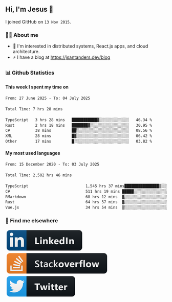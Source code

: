 ## Hi, I'm Jesus 👋

I joined GitHub on `13 Nov 2015`.

<!-- Talking about you -->

### 👨‍💻 About me

- 👦 I'm interested in distributed systems, React.js apps, and cloud architecture.
- ⚡️ I have a blog at <https://jsantanders.dev/blog>

### 📊 Github Statistics

#### This week I spent my time on

<!--START_SECTION:weekly-->

```txt
From: 27 June 2025 - To: 04 July 2025

Total Time: 7 hrs 28 mins

TypeScript   3 hrs 28 mins   ███████████▓░░░░░░░░░░░░░   46.34 %
Rust         2 hrs 18 mins   ███████▓░░░░░░░░░░░░░░░░░   30.95 %
C#           38 mins         ██░░░░░░░░░░░░░░░░░░░░░░░   08.56 %
XML          28 mins         █▓░░░░░░░░░░░░░░░░░░░░░░░   06.42 %
Other        17 mins         █░░░░░░░░░░░░░░░░░░░░░░░░   03.82 %
```

<!--END_SECTION:weekly-->

#### My most used languages

<!--START_SECTION:alltime-->

```txt
From: 15 December 2020 - To: 03 July 2025

Total Time: 2,502 hrs 46 mins

TypeScript                         1,545 hrs 37 mins███████████████▒░░░░░░░░░   61.76 %
C#                                 511 hrs 19 mins █████░░░░░░░░░░░░░░░░░░░░   20.43 %
RMarkdown                          68 hrs 12 mins  ▓░░░░░░░░░░░░░░░░░░░░░░░░   02.73 %
Rust                               64 hrs 57 mins  ▓░░░░░░░░░░░░░░░░░░░░░░░░   02.60 %
Vue.js                             34 hrs 54 mins  ▒░░░░░░░░░░░░░░░░░░░░░░░░   01.40 %
```

<!--END_SECTION:alltime-->

### 📢 Find me elsewhere

<p>
  <a target="_blank" href="https://linkedin.com/in/jsantanders">
    <img src="https://github.com/jsantanders/jsantanders/blob/master/img/linkedin.svg" alt="LinkedIn" style="vertical-align:top; margin:4px">
  </a>
  
  <a target="_blank" href="https://stackoverflow.com/users/7318331/jesus-santander">
    <img src="https://github.com/jsantanders/jsantanders/blob/master/img/stackoverflow.svg" alt="StackOverflow" style="vertical-align:top; margin:4px">
  </a>
  
  <a target="_blank" href="http://twitter.com/jsantanders">
    <img src="https://github.com/jsantanders/jsantanders/blob/master/img/twitter.svg" alt="Twitter" style="vertical-align:top; margin:4px">
  </a>
</p>
